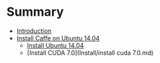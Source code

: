 # Summary

* [Introduction](README.md)
* [Install Caffe on Ubuntu 14.04](install_caffe_on_ubuntu_14_04.md)
   * [Install Ubuntu 14.04](install_ubuntu_14_04.md)
   * [Install CUDA 7.0](Install/install cuda 7.0.md)

